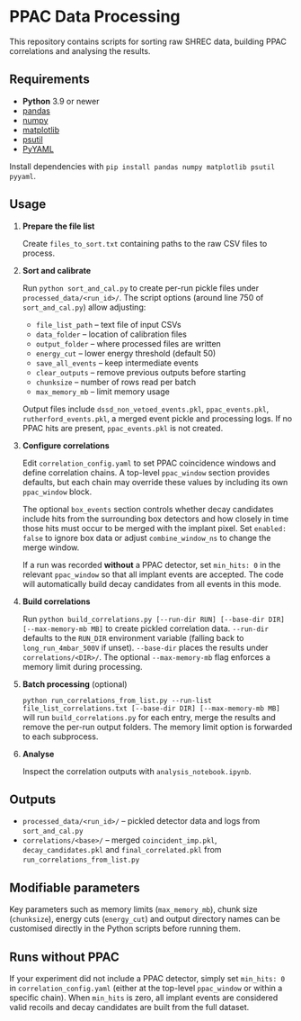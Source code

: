 # PPAC Data Processing

This repository contains scripts for sorting raw SHREC data, building PPAC correlations and analysing the results.

## Requirements

- **Python** 3.9 or newer
- [pandas](https://pandas.pydata.org/)
- [numpy](https://numpy.org/)
- [matplotlib](https://matplotlib.org/)
- [psutil](https://pypi.org/project/psutil/)
- [PyYAML](https://pyyaml.org/)

Install dependencies with `pip install pandas numpy matplotlib psutil pyyaml`.

## Usage

1. **Prepare the file list**
   
   Create `files_to_sort.txt` containing paths to the raw CSV files to process.

2. **Sort and calibrate**

   Run `python sort_and_cal.py` to create per-run pickle files under
   `processed_data/<run_id>/`. The script options (around line 750 of
   `sort_and_cal.py`) allow adjusting:
   - `file_list_path` – text file of input CSVs
   - `data_folder` – location of calibration files
   - `output_folder` – where processed files are written
   - `energy_cut` – lower energy threshold (default 50)
   - `save_all_events` – keep intermediate events
   - `clear_outputs` – remove previous outputs before starting
   - `chunksize` – number of rows read per batch
   - `max_memory_mb` – limit memory usage

   Output files include `dssd_non_vetoed_events.pkl`, `ppac_events.pkl`,
   `rutherford_events.pkl`, a merged event pickle and processing logs. If no
   PPAC hits are present, `ppac_events.pkl` is not created.

3. **Configure correlations**

   Edit `correlation_config.yaml` to set PPAC coincidence windows and define correlation chains. A
   top-level `ppac_window` section provides defaults, but each chain may override these values by
   including its own `ppac_window` block.

   The optional `box_events` section controls whether decay candidates include
   hits from the surrounding box detectors and how closely in time those hits
   must occur to be merged with the implant pixel. Set `enabled: false` to
   ignore box data or adjust `combine_window_ns` to change the merge window.

   If a run was recorded **without** a PPAC detector, set `min_hits: 0` in the
   relevant `ppac_window` so that all implant events are accepted. The code will
   automatically build decay candidates from all events in this mode.

4. **Build correlations**

   Run `python build_correlations.py [--run-dir RUN] [--base-dir DIR] [--max-memory-mb MB]` to create
   pickled correlation data. `--run-dir` defaults to the `RUN_DIR` environment
   variable (falling back to `long_run_4mbar_500V` if unset). `--base-dir`
   places the results under `correlations/<DIR>/`. The optional
   `--max-memory-mb` flag enforces a memory limit during processing.

5. **Batch processing** (optional)

   `python run_correlations_from_list.py --run-list file_list_correlations.txt [--base-dir DIR] [--max-memory-mb MB]`
   will run `build_correlations.py` for each entry, merge the results and
   remove the per-run output folders. The memory limit option is forwarded to
   each subprocess.

6. **Analyse**
   
   Inspect the correlation outputs with `analysis_notebook.ipynb`.

## Outputs

- `processed_data/<run_id>/` – pickled detector data and logs from `sort_and_cal.py`
- `correlations/<base>/` – merged `coincident_imp.pkl`, `decay_candidates.pkl` and `final_correlated.pkl` from `run_correlations_from_list.py`

## Modifiable parameters

Key parameters such as memory limits (`max_memory_mb`), chunk size (`chunksize`), energy cuts (`energy_cut`) and output directory names can be customised directly in the Python scripts before running them.

## Runs without PPAC

If your experiment did not include a PPAC detector, simply set
`min_hits: 0` in `correlation_config.yaml` (either at the top-level
`ppac_window` or within a specific chain). When `min_hits` is zero, all
implant events are considered valid recoils and decay candidates are
built from the full dataset.

